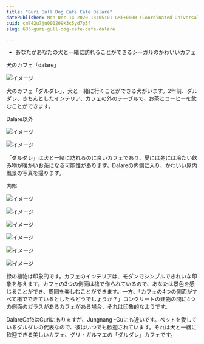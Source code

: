 ```yaml
---
title: "Guri Gull Dog Cafe Cafe Dalare"
datePublished: Mon Dec 14 2020 13:05:01 GMT+0000 (Coordinated Universal Time)
cuid: cm742u7ju000209k3c5yd7p3f
slug: 633-guri-gull-dog-cafe-cafe-dalare

---
```



- あなたがあなたの犬と一緒に訪れることができるシーガルのかわいいカフェ

犬のカフェ「dalare」

![イメージ](https://cdn.hashnode.com/res/hashnode/image/upload/v1739495698460/80cf1292-08e9-49c7-ba12-f0e8de9f848a.jpeg)

犬のカフェ「ダルダレ」、犬と一緒に行くことができる犬がいます。2年前、ダルダレ、きちんとしたインテリア、カフェの外のテーブルで、お茶とコーヒーを飲むことができます。

Dalare以外

![イメージ](https://cdn.hashnode.com/res/hashnode/image/upload/v1739495700956/dedb6c69-4f79-4320-87bc-e1fb586ce745.jpeg)

![イメージ](https://cdn.hashnode.com/res/hashnode/image/upload/v1739495703544/3cb31f62-9efd-4c49-8950-b14bcfd6e492.jpeg)

「ダルダレ」は犬と一緒に訪れるのに良いカフェであり、夏には冬には冷たい飲み物が暖かいお茶になる可能性があります。Dalareの内側に入り、かわいい屋内風景の写真を撮ります。

内部

![イメージ](https://cdn.hashnode.com/res/hashnode/image/upload/v1739495705909/32333f42-24a8-4db3-8d4f-6ec9cd66fd6a.jpeg)

![イメージ](https://cdn.hashnode.com/res/hashnode/image/upload/v1739495708538/fdfed992-e86c-431c-97ab-23021dc4d1ac.jpeg)

![イメージ](https://cdn.hashnode.com/res/hashnode/image/upload/v1739495711226/287441e0-0408-4884-b8a9-e112bf4322a7.jpeg)

![イメージ](https://cdn.hashnode.com/res/hashnode/image/upload/v1739495713362/d2902ec6-3a7b-4d69-ac9e-a3e8a6da0425.jpeg)

![イメージ](https://cdn.hashnode.com/res/hashnode/image/upload/v1739495715872/c353b0e2-42a5-4535-ab03-5c1f674de9b7.jpeg)

![イメージ](https://cdn.hashnode.com/res/hashnode/image/upload/v1739495718231/e201de8c-2a58-4612-aaea-9cd599304ee0.jpeg)

緑の植物は印象的です。カフェのインテリアは、モダンでシンプルできれいな印象を与えます。カフェの3つの側面は槍で作られているので、あなたは景色を感じることができ、周囲を楽しむことができます。一方、「カフェの4つの側面がすべて槍でできているとしたらどうでしょうか？」コンクリートの建物の間に4つの側面のガラスがあるカフェがある場合、それは印象的なようです。

DalareCaféはGuriにありますが、Jungnang -Guにも近いです。ペットを愛しているダルダレの代表なので、彼はいつでも歓迎されています。それは犬と一緒に歓迎できる美しいカフェ、グリ・ガルマエの「ダルダレ」カフェです。